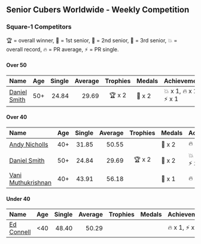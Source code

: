 ## Senior Cubers Worldwide - Weekly Competition
### Square-1 Competitors

🏆 = overall winner, 🥇 = 1st senior, 🥈 = 2nd senior, 🥉 = 3rd senior, 💥 = overall record, 🔥 = PR average, ⚡ = PR single.

#### Over 50

| Name | Age | Single | Average | Trophies | Medals | Achievements |
| :-- | :--: | --: | --: | :--: | :-- | :-- |
| [Daniel Smith](../../persons/daniel_smith/sq1.md) | 50+ | 24.84 | 29.69 | <span style="white-space: nowrap">🏆 x 2</span> | <span style="white-space: nowrap">🥇 x 2</span> | <span style="white-space: nowrap">💥 x 1</span>, <span style="white-space: nowrap">🔥 x 1</span>, <span style="white-space: nowrap">⚡ x 1</span> |

#### Over 40

| Name | Age | Single | Average | Trophies | Medals | Achievements |
| :-- | :--: | --: | --: | :--: | :-- | :-- |
| [Andy Nicholls](../../persons/andy_nicholls/sq1.md) | 40+ | 31.85 | 50.55 |  | <span style="white-space: nowrap">🥈 x 2</span> | <span style="white-space: nowrap">🔥 x 1</span>, <span style="white-space: nowrap">⚡ x 2</span> |
| [Daniel Smith](../../persons/daniel_smith/sq1.md) | 50+ | 24.84 | 29.69 | <span style="white-space: nowrap">🏆 x 2</span> | <span style="white-space: nowrap">🥇 x 2</span> | <span style="white-space: nowrap">💥 x 1</span>, <span style="white-space: nowrap">🔥 x 1</span>, <span style="white-space: nowrap">⚡ x 1</span> |
| [Vani Muthukrishnan](../../persons/vani_muthukrishnan/sq1.md) | 40+ | 43.91 | 56.18 |  | <span style="white-space: nowrap">🥉 x 1</span> | <span style="white-space: nowrap">🔥 x 1</span>, <span style="white-space: nowrap">⚡ x 1</span> |

#### Under 40

| Name | Age | Single | Average | Trophies | Medals | Achievements |
| :-- | :--: | --: | --: | :--: | :-- | :-- |
| [Ed Connell](../../persons/ed_connell/sq1.md) | <40 | 48.40 | 50.29 |  |  | <span style="white-space: nowrap">🔥 x 1</span>, <span style="white-space: nowrap">⚡ x 2</span> |


<!-- Global site tag (gtag.js) - Google Analytics -->
<script async src="https://www.googletagmanager.com/gtag/js?id=UA-86348435-3"></script>
<script>window.dataLayer = window.dataLayer || []; function gtag() {dataLayer.push(arguments);} gtag('js', new Date()); gtag('config', 'UA-86348435-3');</script>
